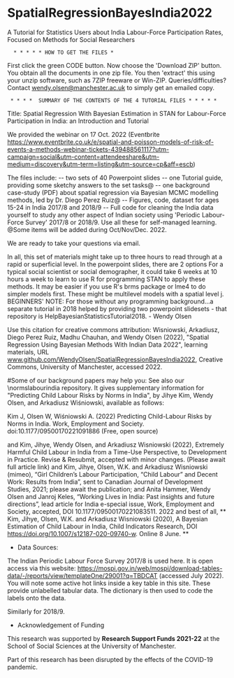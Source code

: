 # SpatialRegressionBayesIndia2022
A Tutorial for Statistics Users about India Labour-Force Participation Rates, Focused on Methods for Social Researchers

      * * * * * HOW TO GET THE FILES *  

First click the green CODE button. Now choose the 'Download ZIP' button. You obtain all the documents in one zip file.  You then 'extract' this using your unzip software, such as 7ZIP freeware or Win-ZIP.  Queries/difficulties? Contact wendy.olsen@manchester.ac.uk to simply get an emailed copy. 

     * * * *  SUMMARY OF THE CONTENTS OF THE 4 TUTORIAL FILES * * * * *
        
Title: Spatial Regression With Bayesian Estimation in STAN for Labour-Force Participation in India: an Introduction and Tutorial

We provided the webinar on 17 Oct. 2022 (Eventbrite https://www.eventbrite.co.uk/e/spatial-and-poisson-models-of-risk-of-events-a-methods-webinar-tickets-439488561117?utm-campaign=social&utm-content=attendeeshare&utm-medium=discovery&utm-term=listing&utm-source=cp&aff=escb) 

The files include:
--   two sets of 40 Powerpoint slides
--   one Tutorial guide, providing some sketchy answers to the set tasks@
--   one background case-study (PDF) about spatial regression via Bayesian MCMC modelling methods, led by Dr. Diego Perez Ruiz@
--   Figures, code, dataset for ages 15-24 in India 2017/8 and 2018/9
--   Full code for cleaning the India data yourself to study any other aspect of Indian society using 'Periodic Labour-Force Survey' 2017/8 or 2018/9.
Use all these for self-managed learning. @Some items will be added during Oct/Nov/Dec. 2022. 

We are ready to take your questions via email. 

In all, this set of materials might take up to three hours to read through at a rapid or superficial level. In the powerpoint slides, there are 2 options
For a typical social scientist or social demographer, it could take 6 weeks at 10 hours a week to learn to use R for programming STAN to apply these methods.
It may be easier if you use R's brms package or lme4 to do simpler models first. 
These might be multilevel models with a spatial level j.
BEGINNERS' NOTE: For those without any programming background...a separate tutorial in 2018 helped by providing two powerpoint slidesets - that repository is HelpBayesianStatisticsTutorial2018.   - Wendy Olsen

Use this citation for creative commons attribution: Wisniowski, Arkadiusz, Diego Perez Ruiz, Madhu Chauhan, and Wendy Olsen (2022), "Spatial Regression Using Bayesian Methods With Indian Data 2022", learning materials, URL www.github.com/WendyOlsen/SpatialRegressionBayesIndia2022, Creative Commons, University of Manchester, accessed 2022.


#Some of our background papers may help you:
See also our \normslabourindia repository. It gives supplementary information for "Predicting Child Labour Risks by Norms in India", by Jihye Kim, Wendy Olsen, and Arkadiusz Wiśniowski, available as follows:

Kim J, Olsen W, Wiśniowski A. (2022) Predicting Child-Labour Risks by Norms in India. Work, Employment and Society. doi:10.1177/09500170221091886
(Free, open source)

and
Kim, Jihye, Wendy Olsen, and Arkadiusz Wisniowski (2022), Extremely Harmful Child Labour in India from a Time-Use Perspective, to Development in Practice.  Revise & Resubmit, accepted with minor changes. (Please await full article link)
and
Kim, Jihye, Olsen, W.K. and Arkadiusz Wisniowski (mimeo), “Girl Children’s Labour Participation, “Child Labour” and Decent Work: Results from India”, sent to Canadian Journal of Development Studies, 2021; please await the publication; 
and
Anita Hammer, Wendy Olsen and Janroj Keles, “Working Lives in India: Past insights and future directions”, lead article for India e-special issue, Work, Employment and Society, accepted, DOI 10.1177/09500170221083511. 2022
and best of all,
** Kim, Jihye, Olsen, W.K. and Arkadiusz Wisniowski (2020), A Bayesian Estimation of Child Labour in India, Child Indicators Research, DOI https://doi.org/10.1007/s12187-020-09740-w. Online 8 June. ** 

* Data Sources:

The Indian Periodic Labour Force Survey 2017/8 is used here. It is open access via this website:
https://mospi.gov.in/web/mospi/download-tables-data/-/reports/view/templateOne/29001?q=TBDCAT  (accessed July 2022).
You will note some active hot links inside a key table in this site. These provide unlabelled tabular data. The dictionary is then used to code the labels onto the data.

Similarly for 2018/9. 

* Acknowledgement of Funding

This research was supported by **Research Support Funds 2021-22** at the School of Social Sciences at the University of Manchester.

Part of this research has been disrupted by the effects of the COVID-19 pandemic.

